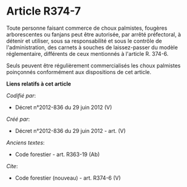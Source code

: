 # Article R374-7

Toute personne faisant commerce de choux palmistes, fougères arborescentes ou fanjans peut être autorisée, par arrêté
préfectoral, à détenir et utiliser, sous sa responsabilité et sous le contrôle de l'administration, des carnets à souches de
laissez-passer du modèle réglementaire, différents de ceux mentionnés à l'article R. 374-6.

Seuls peuvent être régulièrement commercialisés les choux palmistes poinçonnés conformément aux dispositions de cet article.

**Liens relatifs à cet article**

_Codifié par_:

  - Décret n°2012-836 du 29 juin 2012 (V)

_Créé par_:

  - Décret n°2012-836 du 29 juin 2012 - art. (V)

_Anciens textes_:

  - Code forestier - art. R363-19 (Ab)

_Cite_:

  - Code forestier (nouveau) - art. R374-6 (V)
